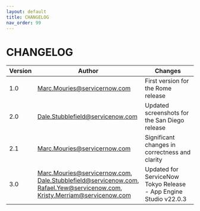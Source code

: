 ```yaml
---
layout: default
title: CHANGELOG
nav_order: 99
---
```

# CHANGELOG

| Version       | Author                           | Changes                              |
| ------------- | -------------------------------- | ------------------------------------ |
| 1.0           | Marc.Mouries@servicernow.com     | First version for the Rome release
| 2.0           | Dale.Stubblefield@servicenow.com | Updated screenshots for the San Diego release
| 2.1	        | Marc.Mouries@servicernow.com     | Significant changes in correctness and clarity
| 3.0           | Marc.Mouries@servicernow.com,<br>Dale.Stubblefield@servicenow.com, <br>Rafael.Yew@servicenow.com, <br>Kristy.Merriam@servicenow.com     | Updated for ServiceNow Tokyo Release - App Engine Studio v22.0.3